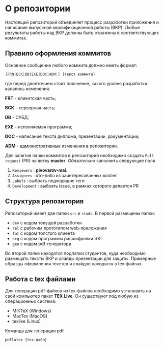 # О репозитории
Настоящий репозиторий объединяет процесс разработки приложения и написания выпускной квалификационной работы (ВКР). Любые результаты работы над ВКР должны быть отражены в соответствующих коммитах.

## Правило оформления коммитов
Основное сообщение любого коммита должно иметь формат:
```
[FRN|BCK|DB|EXE|DOC|ADM:] {текст коммита}
```
где перед двоеточием стоит пояснение, какого уровня разработки касались изменения.

**FRT** - клиентская часть;

**BCK** - серверная часть;

**DB** - СУБД;

**EXE** - исполняемая программа;

**DOC** - написание текста диплома, презентации, документации;

**ADM** - административные изменения в репозитории.

Для залития пачки коммитов в репозиторий необходимо создать `Pull request` (PR) на ветку **master**. _Обязательно_ заполнить следующие поля
1. `Reviewers` : **pivovarov-mai**.
1. `Assignees` : кто-либо из заинтересованных коллег
1. `Labels` : выбрать подходящие теги
1. `Development` : выбрать issue, в рамках которого делается PR

## Структура репозитория
Репозиторий имеет две папки `src` и `studs`. В первой размещены папки:
- `dev` с кодом текущей разработки
- `rel` с рабочим прототипом web-приложения
- `fat` с кодом толстого клиента
- `ecg` с кодом программы расшифровки ЭКГ
- `gen` с кодом pdf-генератора

Во второй папке находятся подпапки студентов, куда необходимо размещать тексты ВКР и слайды презентации для защиты. Примерные образцы оформления текстов и слайдов находятся в tex-файлах.

## Работа с tex файлами
Для генерации pdf-файлов из tex-файлов необходимо установить на свой компьютер пакет **TEX Live**. Он существуют под любую из операционных система:
- MiKTeX (Windows)
- MacTex (MacOS)
- texlive (Linux)

Команда для генерации pdf
```
pdflatex {tex-файл}
```
